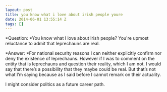 ```yaml
---
layout: post
title: you know what i love about irish people youre
date: 2014-06-01 13:55:14 Z
tags: []
---
```

*Question: *You know what I love about Irish people? You're upmost reluctance to admit that leprechauns are real.

*Answer: *For national security reasons I can neither explicitly confirm nor deny the existence of leprechauns. However if I was to comment on the entity that is leprechauns and question their reality, which I am not. I would say that there’s a possibility that they maybe could be real. But that’s not what I’m saying because as I said before I cannot remark on their actuality.

I might consider politics as a future career path.

